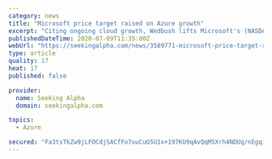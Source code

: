 ```yaml
---
category: news
title: "Microsoft price target raised on Azure growth"
excerpt: "Citing ongoing cloud growth, Wedbush lifts Microsoft's (NASDAQ:MSFT) price target form $220 to $260. Analyst Daniel Ives says the pandemic-related remote work trend \"is further catalyzing more ..."
publishedDateTime: 2020-07-09T11:35:00Z
webUrl: "https://seekingalpha.com/news/3589771-microsoft-price-target-raised-on-azure-growth"
type: article
quality: 17
heat: 17
published: false

provider:
  name: Seeking Alpha
  domain: seekingalpha.com

topics:
  - Azure

secured: "Fa3tsTkZw9jLFOCdjSACfFo7ouCuG5U1x+197KU9qAvQqMSXrh4NDUq/nEgqi20T6HD8Ec5gAKxzmD3X0ZU8OJbW2EfbGXDwPSpgRQ29DS/jp7eeeQ8nQjDsenPqi0N953/ul4oIBPoI8znWBHArxlGuAcOxx7UyvZHaS8kakPVRYdDkv89Hw2mmrUnkoMiV1WtS7oUwvYOhV8JCHjpJMasB6vK3liuEpUKEpoP8E9Nmpx+QdhsOF+dKlhalug4ELlPaAUw8ccKsqOCOsjSJqRF6vbq8p3hmt175QVyT03dKPiY7+uo2uLAuOJ55Z6AgHNiYqoTrI5Ca2KP9M95Aog==;8fdMCoWTNJBE3+hFfqChZw=="
---
```



